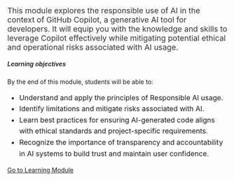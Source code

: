 ﻿---
Title: Responsible AI with GitHub Copilot
Source: insert.sql
---
<!-- Summary --> <p style="font-size: 1.1rem; color: #333;"> This module explores the responsible use of AI in the context of GitHub Copilot, a generative AI tool for developers. It will equip you with the knowledge and skills to leverage Copilot effectively while mitigating potential ethical and operational risks associated with AI usage. </p> <!-- Learning Objectives --> <h5 class="mt-4" style="font-weight: 600;">Learning objectives</h5> <p>By the end of this module, students will be able to:</p> <ul style="font-size: 1rem; line-height: 1.6;"> <li>Understand and apply the principles of Responsible AI usage.</li> <li>Identify limitations and mitigate risks associated with AI.</li> <li>Learn best practices for ensuring AI-generated code aligns with ethical standards and project-specific requirements.</li> <li>Recognize the importance of transparency and accountability in AI systems to build trust and maintain user confidence.</li> </ul> <!-- CTA Button --> <div class="mt-4"> <a href="https://learn.microsoft.com/en-us/training/modules/responsible-ai-with-github-copilot/" target="_blank" class="btn btn-primary"> Go to Learning Module </a> </div>
